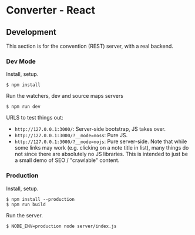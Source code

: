 Converter - React
=================



## Development

This section is for the convention (REST) server, with a real backend.

### Dev Mode

Install, setup.

```
$ npm install
```

Run the watchers, dev and source maps servers

```
$ npm run dev
```

URLS to test things out:

* `http://127.0.0.1:3000/`: Server-side bootstrap, JS takes over.
* `http://127.0.0.1:3000/?__mode=noss`: Pure JS.
* `http://127.0.0.1:3000/?__mode=nojs`: Pure server-side. Note that while
  some links may work (e.g. clicking on a note title in list), many things
  do not since there are absolutely no JS libraries. This is intended to just
  be a small demo of SEO / "crawlable" content.

### Production

Install, setup.

```
$ npm install --production
$ npm run build
```

Run the server.

```
$ NODE_ENV=production node server/index.js
```
